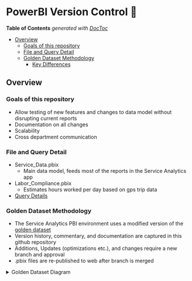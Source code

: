 # PowerBI Version Control :tada:

<!-- START doctoc generated TOC please keep comment here to allow auto update -->
<!-- DON'T EDIT THIS SECTION, INSTEAD RE-RUN doctoc TO UPDATE -->
**Table of Contents**  *generated with [DocToc](https://github.com/thlorenz/doctoc)*

- [Overview](#overview)
  - [Goals of this repository](#goals-of-this-repository)
  - [File and Query Detail](#file-and-query-detail)
  - [Golden Dataset Methodology](#golden-dataset-methodology)
    - [Key Differences](#key-differences)

<!-- END doctoc generated TOC please keep comment here to allow auto update -->

## Overview

### Goals of this repository

* Allow testing of new features and changes to data model without disrupting current reports
* Documentation on all changes
* Scalability
* Cross department communication

### File and Query Detail
* Service_Data.pbix
  * Main data model, feeds most of the reports in the Service Analytics app
* Labor_Compliance.pbix
  * Estimates hours worked per day based on gps trip data
* [Query Details](https://github.com/jfallt/PBI-Github/blob/master/Query_Documentation.md)


### Golden Dataset Methodology

* The Service Analytics PBI environment uses a modified version of the [golden dataset](https://exceleratorbi.com.au/new-power-bi-reports-golden-dataset/)
* Version history, commentary, and documentation are captured in this github repository
* Additions, Updates (optimizations etc.), and changes require a new branch and approval
* .pbix files are re-published to web after branch is merged

<details>
  <summary> Golden Dataset Diagram  </summary>

![](https://exceleratorbi.com.au/wp-content/uploads/2018/06/image_thumb.png)

#### Key Differences
* "Golden Datasets" are housed in GitHub using LFS instead of onedrive
* Only one appspace is used with different reports stemming from the data model

</details>
